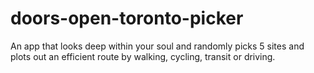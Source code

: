 # doors-open-toronto-picker
An app that looks deep within your soul and randomly picks 5 sites and plots out an efficient route by walking, cycling, transit or driving.
